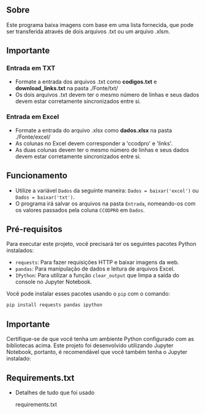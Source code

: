 ## Sobre

Este programa baixa imagens com base em uma lista fornecida, que pode ser transferida através de dois arquivos .txt ou um arquivo .xlsm.

## Importante

### Entrada em TXT

- Formate a entrada dos arquivos .txt como **codigos.txt** e **download_links.txt** na pasta ./Fonte/txt/
- Os dois arquivos .txt devem ter o mesmo número de linhas e seus dados devem estar corretamente sincronizados entre si.

### Entrada em Excel

- Formate a entrada do arquivo .xlsx como **dados.xlsx** na pasta ./Fonte/excel/
- As colunas no Excel devem corresponder a 'ccodpro' e 'links'.
- As duas colunas devem ter o mesmo número de linhas e seus dados devem estar corretamente sincronizados entre si.


## Funcionamento

- Utilize a variável `Dados` da seguinte maneira: `Dados = baixar('excel')` ou `Dados = baixar('txt')`.
- O programa irá salvar os arquivos na pasta `Entrada`, nomeando-os com os valores passados pela coluna `CCODPRO` em `Dados`.


## Pré-requisitos

Para executar este projeto, você precisará ter os seguintes pacotes Python instalados:

- `requests`: Para fazer requisições HTTP e baixar imagens da web.
- `pandas`: Para manipulação de dados e leitura de arquivos Excel.
- `IPython`: Para utilizar a função `clear_output` que limpa a saída do console no Jupyter Notebook.

Você pode instalar esses pacotes usando o `pip` com o comando:

```bash
pip install requests pandas ipython
```
## Importante

Certifique-se de que você tenha um ambiente Python configurado com as bibliotecas acima. Este projeto foi desenvolvido utilizando Jupyter Notebook, portanto, é recomendável que você também tenha o Jupyter instalado:

## Requirements.txt

- Detalhes de tudo que foi usado

    requirements.txt

